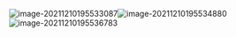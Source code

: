 ![image-20211210195533087](C:\Users\風船\AppData\Roaming\Typora\typora-user-images\image-20211210195533087.png)![image-20211210195534880](C:\Users\風船\AppData\Roaming\Typora\typora-user-images\image-20211210195534880.png)![image-20211210195536783](C:\Users\風船\AppData\Roaming\Typora\typora-user-images\image-20211210195536783.png)
